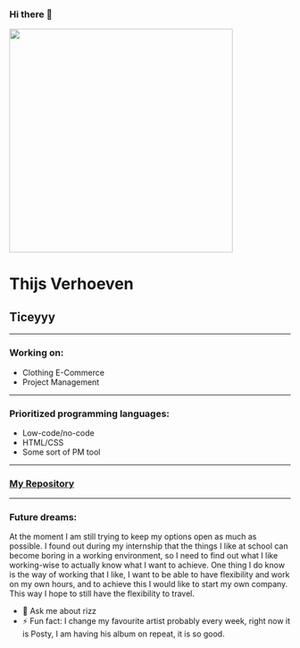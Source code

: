 ### Hi there 👋



<img src="https://github.com/kea-dpd/hello-github-kea-dpd-2023/assets/142576884/30bfae25-87bf-4a0f-b0e1-5ec41709aa86" height="400">

# Thijs Verhoeven
## Ticeyyy

***

### Working on:

- Clothing E-Commerce
- Project Management

***

### Prioritized programming languages:

- Low-code/no-code
- HTML/CSS
- Some sort of PM tool

***

### [My Repository](https://github.com/Ticeyyy?tab=repositories)

***

### Future dreams:

At the moment I am still trying to keep my options open as much as possible. I found out during my internship that the things I like at school can become boring in a working environment, so I need to find out what I like working-wise to actually know what I want to achieve. One thing I do know is the way of working that I like, I want to be able to have flexibility and work on my own hours, and to achieve this I would like to start my own company. This way I hope to still have the flexibility to travel.  

- 💬 Ask me about rizz
- ⚡ Fun fact: I change my favourite artist probably every week, right now it is Posty, I am having his album on repeat, it is so good.
